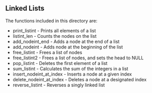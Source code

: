 ## Linked Lists
The functions included in this directory are:
+ print_listint - Prints all elements of a list
+ listint_len - Counts the nodes on the list
+ add_nodeint_end - Adds a node at the end of a list
+ add_nodeint - Adds node at the beginning of the list
+ free_listint - Frees a list of nodes
+ free_listint2 - Frees a list of nodes, and sets the head to NULL
+ pop_listint - Deletes the first element of a list
+ sum_listint - Calculates the sum of the integers in a list
+ insert_nodeint_at_index - Inserts a node at a given index
+ delete_nodeint_at_index - Deletes a node at a designated index
+ reverse_listint - Reverses a singly linked list